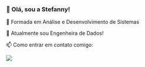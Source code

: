 ### 👋 Olá, sou a Stefanny!

 🌱 Formada em Análise e Desenvolvimento de Sistemas 
 
 🔭 Atualmente sou Engenheira de Dados!

 📫 Como entrar em contato comigo:

<div>
  <a href="https://www.linkedin.com/in/stefanny-cb" target="_blank"><img loading="lazy" src="https://img.shields.io/badge/-LinkedIn-%230077B5?style=for-the-badge&logo=linkedin&logoColor=white" target="_blank"></a>   
</div>

<!--
**stefannybarbosa/stefannybarbosa** is a ✨ _special_ ✨ repository because its `README.md` (this file) appears on your GitHub profile.

Here are some ideas to get you started:

- 🔭 I’m currently working on ...
- 🌱 I’m currently learning ...
- 👯 I’m looking to collaborate on ...
- 🤔 I’m looking for help with ...
- 💬 Ask me about ...
- 📫 How to reach me: ...
- 😄 Pronouns: ...
- ⚡ Fun fact: ...
-->
